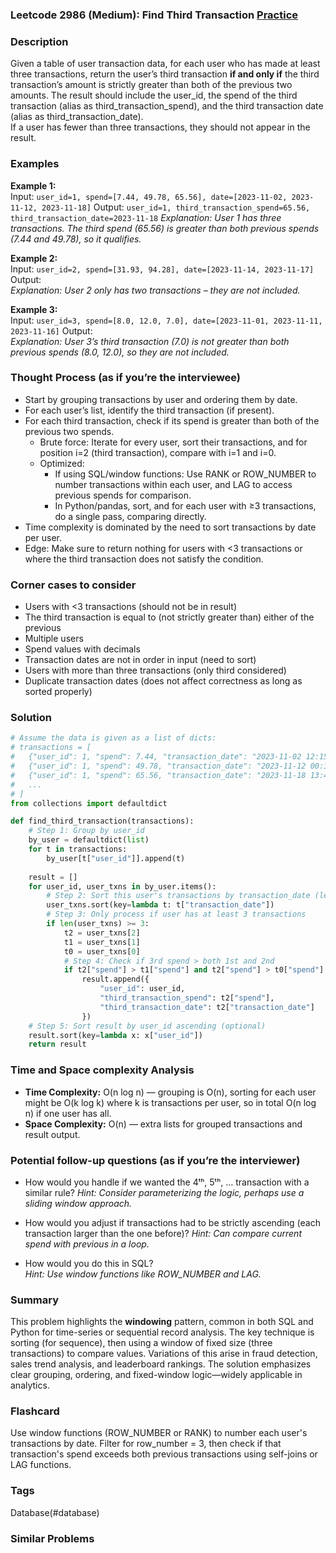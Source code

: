 ### Leetcode 2986 (Medium): Find Third Transaction [Practice](https://leetcode.com/problems/find-third-transaction)

### Description  
Given a table of user transaction data, for each user who has made at least three transactions, return the user’s third transaction **if and only if** the third transaction’s amount is strictly greater than both of the previous two amounts.
The result should include the user_id, the spend of the third transaction (alias as third_transaction_spend), and the third transaction date (alias as third_transaction_date).  
If a user has fewer than three transactions, they should not appear in the result.

### Examples  

**Example 1:**  
Input: `user_id=1, spend=[7.44, 49.78, 65.56], date=[2023-11-02, 2023-11-12, 2023-11-18]`
Output: `user_id=1, third_transaction_spend=65.56, third_transaction_date=2023-11-18`
*Explanation: User 1 has three transactions. The third spend (65.56) is greater than both previous spends (7.44 and 49.78), so it qualifies.*

**Example 2:**  
Input: `user_id=2, spend=[31.93, 94.28], date=[2023-11-14, 2023-11-17]`
Output:  
*Explanation: User 2 only has two transactions – they are not included.*

**Example 3:**  
Input: `user_id=3, spend=[8.0, 12.0, 7.0], date=[2023-11-01, 2023-11-11, 2023-11-16]`
Output:  
*Explanation: User 3’s third transaction (7.0) is not greater than both previous spends (8.0, 12.0), so they are not included.*

### Thought Process (as if you’re the interviewee)  
- Start by grouping transactions by user and ordering them by date.
- For each user’s list, identify the third transaction (if present).
- For each third transaction, check if its spend is greater than both of the previous two spends.
    - Brute force: Iterate for every user, sort their transactions, and for position i=2 (third transaction), compare with i=1 and i=0.
    - Optimized: 
        - If using SQL/window functions: Use RANK or ROW_NUMBER to number transactions within each user, and LAG to access previous spends for comparison.
        - In Python/pandas, sort, and for each user with ≥3 transactions, do a single pass, comparing directly.
- Time complexity is dominated by the need to sort transactions by date per user.
- Edge: Make sure to return nothing for users with <3 transactions or where the third transaction does not satisfy the condition.

### Corner cases to consider  
- Users with <3 transactions (should not be in result)
- The third transaction is equal to (not strictly greater than) either of the previous
- Multiple users
- Spend values with decimals
- Transaction dates are not in order in input (need to sort)
- Users with more than three transactions (only third considered)
- Duplicate transaction dates (does not affect correctness as long as sorted properly)

### Solution

```python
# Assume the data is given as a list of dicts:
# transactions = [
#   {"user_id": 1, "spend": 7.44, "transaction_date": "2023-11-02 12:15:23"},
#   {"user_id": 1, "spend": 49.78, "transaction_date": "2023-11-12 00:13:46"},
#   {"user_id": 1, "spend": 65.56, "transaction_date": "2023-11-18 13:49:42"},
#   ... 
# ]
from collections import defaultdict

def find_third_transaction(transactions):
    # Step 1: Group by user_id
    by_user = defaultdict(list)
    for t in transactions:
        by_user[t["user_id"]].append(t)
    
    result = []
    for user_id, user_txns in by_user.items():
        # Step 2: Sort this user's transactions by transaction_date (lex order is safe for ISO strings)
        user_txns.sort(key=lambda t: t["transaction_date"])
        # Step 3: Only process if user has at least 3 transactions
        if len(user_txns) >= 3:
            t2 = user_txns[2]
            t1 = user_txns[1]
            t0 = user_txns[0]
            # Step 4: Check if 3rd spend > both 1st and 2nd
            if t2["spend"] > t1["spend"] and t2["spend"] > t0["spend"]:
                result.append({
                    "user_id": user_id,
                    "third_transaction_spend": t2["spend"],
                    "third_transaction_date": t2["transaction_date"]
                })
    # Step 5: Sort result by user_id ascending (optional)
    result.sort(key=lambda x: x["user_id"])
    return result
```

### Time and Space complexity Analysis  

- **Time Complexity:** O(n log n) — grouping is O(n), sorting for each user might be O(k log k) where k is transactions per user, so in total O(n log n) if one user has all.
- **Space Complexity:** O(n) — extra lists for grouped transactions and result output.

### Potential follow-up questions (as if you’re the interviewer)  

- How would you handle if we wanted the 4ᵗʰ, 5ᵗʰ, ... transaction with a similar rule?
  *Hint: Consider parameterizing the logic, perhaps use a sliding window approach.*

- How would you adjust if transactions had to be strictly ascending (each transaction larger than the one before)?
  *Hint: Can compare current spend with previous in a loop.*

- How would you do this in SQL?  
  *Hint: Use window functions like ROW_NUMBER and LAG.*

### Summary
This problem highlights the **windowing** pattern, common in both SQL and Python for time-series or sequential record analysis. The key technique is sorting (for sequence), then using a window of fixed size (three transactions) to compare values. Variations of this arise in fraud detection, sales trend analysis, and leaderboard rankings. The solution emphasizes clear grouping, ordering, and fixed-window logic—widely applicable in analytics.


### Flashcard
Use window functions (ROW_NUMBER or RANK) to number each user's transactions by date. Filter for row_number = 3, then check if that transaction's spend exceeds both previous transactions using self-joins or LAG functions.

### Tags
Database(#database)

### Similar Problems
